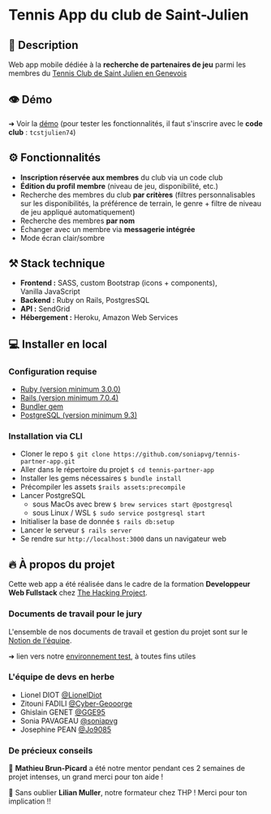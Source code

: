 # Tennis App du club de Saint-Julien

## 🎾 Description

Web app mobile dédiée à la **recherche de partenaires de jeu** parmi les membres du [Tennis Club de Saint Julien en Genevois](http://www.tcstjulien74.fr)

## 👁 Démo

➜ Voir la [démo](https://tennis-club-partner.herokuapp.com) (pour tester les fonctionnalités, il faut s'inscrire avec le **code club** : `tcstjulien74`)

## ⚙️ Fonctionnalités

- **Inscription réservée aux membres** du club via un code club
- **Édition du profil membre** (niveau de jeu, disponibilité, etc.)
- Recherche des membres du club **par critères** (filtres personnalisables sur les disponibilités, la préférence de terrain, le genre + filtre de niveau de jeu appliqué automatiquement)
- Recherche des membres **par nom**
- Échanger avec un membre via **messagerie intégrée**
- Mode écran clair/sombre

## ⚒ Stack technique

- **Frontend :** SASS, custom Bootstrap (icons + components), Vanilla JavaScript
- **Backend :** Ruby on Rails, PostgresSQL
- **API :** SendGrid
- **Hébergement :** Heroku, Amazon Web Services

## 💻 Installer en local

### Configuration requise

- [Ruby (version minimum 3.0.0)](https://www.ruby-lang.org)
- [Rails (version minimum 7.0.4)](https://rubyonrails.org)
- [Bundler gem](https://bundler.io)
- [PostgreSQL (version minimum 9.3)](https://www.postgresql.org)

### Installation via CLI
- Cloner le repo `$ git clone https://github.com/soniapvg/tennis-partner-app.git`
- Aller dans le répertoire du projet `$ cd tennis-partner-app`
- Installer les gems nécessaires `$ bundle install`
- Précompiler les assets `$rails assets:precompile`
- Lancer PostgreSQL
   - sous MacOs avec brew `$ brew services start @postgresql`
   - sous Linux / WSL `$ sudo service postgresql start`
- Initialiser la base de donnée `$ rails db:setup`
- Lancer le serveur `$ rails server`
- Se rendre sur `http://localhost:3000` dans un navigateur web

## 🔥 À propos du projet

Cette web app a été réalisée dans le cadre de la formation **Developpeur Web Fullstack** chez [The Hacking Project](https://www.thehackingproject.org).

### Documents de travail pour le jury

L'ensemble de nos documents de travail et gestion du projet sont sur le [Notion de l'équipe](https://soniapavageau.notion.site/Tennis-Partner-App-6574cdda25824fd190b889eb17453a27).

➜ lien vers notre [environnement test](https://tennis-club-partner-staging.herokuapp.com), à toutes fins utiles

### L'équipe de devs en herbe

- Lionel DIOT [@LionelDiot](https://www.github.com/LionelDiot)
- Zitouni FADILI [@Cyber-Geooorge](https://www.github.com/Cyber-Geooorge)
- Ghislain GENET [@GGE95](https://www.github.com/GGE95)
- Sonia PAVAGEAU [@soniapvg](https://www.github.com/soniapvg)
- Josephine PEAN [@Jo9085](https://www.github.com/Jo9085)

### De précieux conseils

🙏 **Mathieu Brun-Picard** a été notre mentor pendant ces 2 semaines de projet intenses, un grand merci pour ton aide !

🙌 Sans oublier **Lilian Muller**, notre formateur chez THP ! Merci pour ton implication !!
